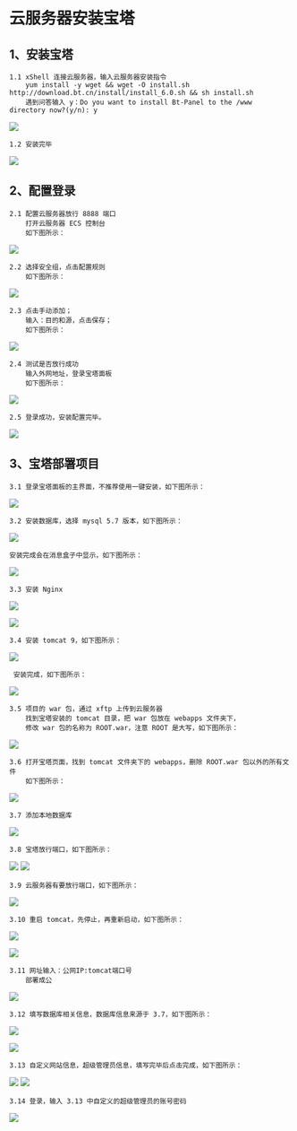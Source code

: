 # 云服务器安装宝塔

## 1、安装宝塔
    
    1.1 xShell 连接云服务器，输入云服务器安装指令
        yum install -y wget && wget -O install.sh http://download.bt.cn/install/install_6.0.sh && sh install.sh
        遇到问答输入 y：Do you want to install Bt-Panel to the /www directory now?(y/n): y

![](bt_img/img_31.png)

    1.2 安装完毕

![](bt_img/img_32.png)
    
## 2、配置登录
    2.1 配置云服务器放行 8888 端口
        打开云服务器 ECS 控制台
        如下图所示：

![](bt_img/img_33.png)

    2.2 选择安全组，点击配置规则
        如下图所示：

![](bt_img/img_37.png)

    2.3 点击手动添加；
        输入：目的和源，点击保存；
        如下图所示：

![](bt_img/img_34.png)

    2.4 测试是否放行成功 
        输入外网地址，登录宝塔面板
        如下图所示：

![](bt_img/img_35.png)

    2.5 登录成功，安装配置完毕。

![](bt_img/img_36.png)

## 3、宝塔部署项目

    3.1 登录宝塔面板的主界面，不推荐使用一键安装，如下图所示：

![](bt_img/img_38.png)

    3.2 安装数据库，选择 mysql 5.7 版本，如下图所示：

![](bt_img/img_41.png)

    安装完成会在消息盒子中显示，如下图所示：

![](bt_img/img_42.png)

    3.3 安装 Nginx

![](bt_img/img_46.png)

![](bt_img/img_50.png)

    3.4 安装 tomcat 9，如下图所示：

![](bt_img/img_39.png)

     安装完成，如下图所示：

![](bt_img/img_40.png)

    3.5 项目的 war 包，通过 xftp 上传到云服务器
        找到宝塔安装的 tomcat 目录，把 war 包放在 webapps 文件夹下，
        修改 war 包的名称为 ROOT.war，注意 ROOT 是大写，如下图所示：
![](bt_img/img_48.png)

    3.6 打开宝塔页面，找到 tomcat 文件夹下的 webapps，删除 ROOT.war 包以外的所有文件
        如下图所示：

![](bt_img/img_47.png)

    3.7 添加本地数据库

![](bt_img/img_49.png)

    3.8 宝塔放行端口，如下图所示：
![](bt_img/img_43.png)
![](bt_img/img_44.png)

    3.9 云服务器有要放行端口，如下图所示：

![](bt_img/img_45.png)

    3.10 重启 tomcat，先停止，再重新启动，如下图所示：

![](bt_img/img_51.png)

![](bt_img/img_52.png)

    3.11 网址输入：公网IP:tomcat端口号
        部署成公

![](bt_img/img_53.png)

    3.12 填写数据库相关信息，数据库信息来源于 3.7，如下图所示：

![](bt_img/img_49.png)

![](bt_img/img_54.png)

    3.13 自定义网站信息，超级管理员信息，填写完毕后点击完成，如下图所示：

![](bt_img/img_55.png)
![](bt_img/img_56.png)

    3.14 登录，输入 3.13 中自定义的超级管理员的账号密码

![](bt_img/img_57.png)